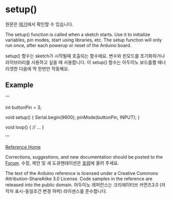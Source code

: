 setup()
========
원문은 [여기](https://www.arduino.cc/en/Reference/Setup)에서 확인할 수 있습니다.


The setup() function is called when a sketch starts. Use it to initialize variables, pin modes, start using libraries, etc. The setup function will only run once, after each powerup or reset of the Arduino board.

setup() 함수는 sketch가 시작될때 호출되는 함수에요. 변수와 핀모드를 초기화하거나 라이브러리를 사용하고 싶을 때 사용합니다. 이 setup() 함수는 아두이노 보드를켤 때나 리셋한 다음에  딱 한번만 작동해요.


Example
--------

'''

 int buttonPin = 3;

 void setup()
 {
   Serial.begin(9600);
   pinMode(buttonPin, INPUT);
 }

 void loop()
 {
  // ...
 }

'''


[Reference Home](https://www.arduino.cc/en/Reference/HomePage)


Corrections, suggestions, and new documentation should be posted to the [Forum](https://forum.arduino.cc/index.php/board,23.0.html).
수정, 제안 및 새 도큐멘테이션은 [포럼](https://forum.arduino.cc/index.php/board,23.0.html)에 올려 주세요.

The text of the Arduino reference is licensed under a Creative Commons Attribution-ShareAlike 3.0 License. Code samples in the reference are released into the public domain.
아두이노 레퍼런스는 크리에이티브 커먼즈3.0 (저작자 표시-동일조건 변경 허락) 라이센스를 준수합니다. 
